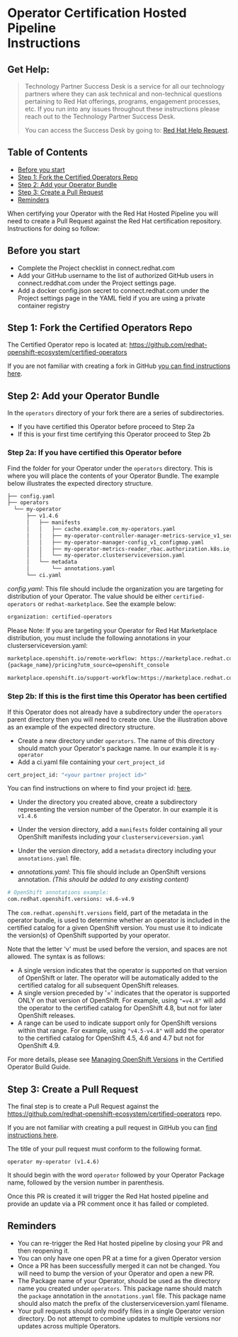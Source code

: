 # Operator Certification Hosted Pipeline<br/>Instructions

## Get Help:
> Technology Partner Success Desk is a service  for all our technology partners where they can ask technical and non-technical questions pertaining to Red Hat offerings, programs, engagement processes, etc. If you run into any issues throughout these instructions please reach out to the Technology Partner Success Desk. 
>
> You can access the Success Desk by going to: [Red Hat Help Request](https://connect.redhat.com/support/technology-partner/#/). 


## Table of Contents
* [Before you start](#before-you-start)
* [Step 1: Fork the Certified Operators Repo](#fork)
* [Step 2: Add your Operator Bundle](#add-bundle)
* [Step 3: Create a Pull Request](#pull-request)
* [Reminders](#reminders)
 
 When certifying your Operator with the Red Hat Hosted Pipeline you will need to create a Pull Request against the Red Hat certification repository.  Instructions for doing so follow:

## <a id="before-you-start"></a>Before you start
* Complete the Project checklist in connect.redhat.com
* Add your GitHub username to the list of authorized GitHub users in connect.reddhat.com under the Project settings page. 
* Add a docker config.json secret to connect.redhat.com under the Project settings page in the YAML field if you are using a private container registry

## <a id="fork"></a>Step 1: Fork the Certified Operators Repo
The Certified Operator repo is located at: 
https://github.com/redhat-openshift-ecosystem/certified-operators

If you are not familiar with creating a fork in GitHub [you can find instructions here](https://docs.github.com/en/get-started/quickstart/fork-a-repo). 


## <a id="add-bundle"></a>Step 2: Add your Operator Bundle
In the `operators` directory of your fork there are a series of subdirectories. 

* If you have certified this Operator before proceed to Step 2a
* If this is your first time certifying this Operator proceed to Step 2b

### Step 2a: If you have certified this Operator before
Find the folder for your Operator under the `operators` directory. This is where you will place the contents of your Operator Bundle. The example below illustrates the expected directory structure. 

```bash
├── config.yaml
├── operators
  └── my-operator
      ├── v1.4.6
      │   ├── manifests
      │   │   ├── cache.example.com_my-operators.yaml
      │   │   ├── my-operator-controller-manager-metrics-service_v1_service.yaml
      │   │   ├── my-operator-manager-config_v1_configmap.yaml
      │   │   ├── my-operator-metrics-reader_rbac.authorization.k8s.io_v1_clusterrole.yaml
      │   │   └── my-operator.clusterserviceversion.yaml
      │   └── metadata
      │       └── annotations.yaml
      └── ci.yaml
```
*config.yaml*: This file should include the organization you are targeting for distribution of your Operator. The value should be either `certified-operators` or `redhat-marketplace`. See the example below:
``` bash
organization: certified-operators
```

Please Note: If you are targeting your Operator for Red Hat Marketplace distribution, you must include the following annotations in your clusterserviceversion.yaml:
``` bash
marketplace.openshift.io/remote-workflow: https://marketplace.redhat.com/en-us/operators/
{package_name}/pricing?utm_source=openshift_console
 
marketplace.openshift.io/support-workflow:https://marketplace.redhat.com/en-us/operators/\{package_name}/support?utm_source=openshift_console
```

### Step 2b: If this is the first time this Operator has been certified
If this Operator does not already have a subdirectory under the `operators` parent directory then you will need to create one. Use the illustration above as an example of the expected directory structure. 

* Create a new directory under `operators`.  The name of this directory should match your Operator's package name. In our example it is `my-operator` 
* Add a ci.yaml file containing your `cert_project_id`
``` bash
cert_project_id: "<your partner project id>"
```
You can find instructions on where to find your project id: [here](https://github.com/redhat-openshift-ecosystem/certification-releases/blob/main/4.9/ga/operator-cert-workflow.md#step-a---get-project-id). 
* Under the directory you created above, create a subdirectory representing the version number of the Operator. In our example it is `v1.4.6`

* Under the version directory, add a `manifests` folder containing all your OpenShift manifests including your `clusterserviceversion.yaml`
* Under the version directory, add a `metadata` directory including your `annotations.yaml` file. 
* *annotations.yaml*: This file should include an OpenShift versions annotation. *(This should be added to any existing content)*
```bash
# OpenShift annotations example:
com.redhat.openshift.versions: v4.6-v4.9
```
The `com.redhat.openshift.versions` field, part of the metadata in the operator bundle, is used to determine whether an operator is included in the certified catalog for a given OpenShift version. You must use it to indicate the version(s) of OpenShift supported by your operator.

Note that the letter 'v' must be used before the version, and spaces are not allowed.
The syntax is as follows:
* A single version indicates that the operator is supported on that version of OpenShift or later. The operator will be automatically added to the certified catalog for all subsequent OpenShift releases.
* A single version preceded by '=' indicates that the operator is supported ONLY on that version of OpenShift. For example, using `"=v4.8"` will add the operator to the certified catalog for OpenShift 4.8, but not for later OpenShift releases.
* A range can be used to indicate support only for OpenShift versions within that range. For example, using `"v4.5-v4.8"` will add the operator to the certified catalog for OpenShift 4.5, 4.6 and 4.7 but not for OpenShift 4.9.

For more details, please see [Managing OpenShift Versions](https://redhat-connect.gitbook.io/certified-operator-guide/ocp-deployment/operator-metadata/bundle-directory/managing-openshift-versions) in the Certified Operator Build Guide.



## <a id="pull-request"></a>Step 3: Create a Pull Request
The final step is to create a Pull Request against the https://github.com/redhat-openshift-ecosystem/certified-operators repo. 

If you are not familiar with creating a pull request in GitHub you can [find instructions here](https://docs.github.com/en/pull-requests/collaborating-with-pull-requests/proposing-changes-to-your-work-with-pull-requests/creating-a-pull-request-from-a-fork). 

The title of your pull request must conform to the following format.  

```
operator my-operator (v1.4.6)
```

It should begin with the word `operator` followed by your Operator Package name, followed by the version number in parenthesis. 

Once this PR is created it will trigger the Red Hat hosted pipeline and provide an update via a PR comment once it has failed or completed. 


## <a id="reminders"></a>Reminders
* You can re-trigger the Red Hat hosted pipeline by closing your PR and then reopening it. 
* You can only have one open PR at a time for a given Operator version
* Once a PR has been successfully merged it can not be changed.  You will need to bump the version of your Operator and open a new PR. 
* The Package name of your Operator, should be used as the directory name you created under `operators`.  This package name should match the `package` annotation in the `annotations.yaml` file. This package name should also match the prefix of the clusterserviceversion.yaml filename.  
* Your pull requests should only modify files in a single Operator version directory.  Do not attempt to combine updates to multiple versions nor updates across multiple Operators. 



